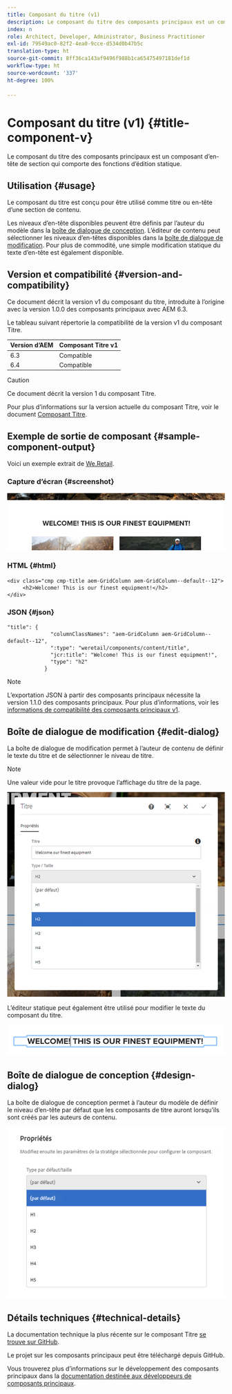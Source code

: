 ```yaml
---
title: Composant du titre (v1)
description: Le composant du titre des composants principaux est un composant d’en-tête de section qui comporte des fonctions d’édition statique.
index: n
role: Architect, Developer, Administrator, Business Practitioner
exl-id: 79549ac0-82f2-4ea0-9cce-d534d0b47b5c
translation-type: ht
source-git-commit: 8ff36ca143af9496f988b1ca65475497181def1d
workflow-type: ht
source-wordcount: '337'
ht-degree: 100%

---
```


# Composant du titre (v1) {#title-component-v}

Le composant du titre des composants principaux est un composant d’en-tête de section qui comporte des fonctions d’édition statique.

## Utilisation {#usage}

Le composant du titre est conçu pour être utilisé comme titre ou en-tête d’une section de contenu.

Les niveaux d’en-tête disponibles peuvent être définis par l’auteur du modèle dans la [boîte de dialogue de conception](#design-dialog). L’éditeur de contenu peut sélectionner les niveaux d’en-têtes disponibles dans la [boîte de dialogue de modification](#edit-dialog). Pour plus de commodité, une simple modification statique du texte d’en-tête est également disponible.

## Version et compatibilité {#version-and-compatibility}

Ce document décrit la version v1 du composant du titre, introduite à l’origine avec la version 1.0.0 des composants principaux avec AEM 6.3.

Le tableau suivant répertorie la compatibilité de la version v1 du composant Titre.

| Version d’AEM | Composant Titre v1 |
|--- |--- |
| 6.3 | Compatible |
| 6.4 | Compatible |

>[!CAUTION]
>
>Ce document décrit la version 1 du composant Titre.
>
>Pour plus d’informations sur la version actuelle du composant Titre, voir le document [Composant Titre](/help/components/title.md).

## Exemple de sortie de composant {#sample-component-output}

Voici un exemple extrait de [We.Retail](https://helpx.adobe.com/fr/experience-manager/6-4/sites/developing/using/we-retail.html).

### Capture d’écran {#screenshot}

![](/help/assets/chlimage_1-36.png)

### HTML {#html}

```
<div class="cmp cmp-title aem-GridColumn aem-GridColumn--default--12">
     <h2>Welcome! This is our finest equipment!</h2>
</div>
```

### JSON {#json}

```
"title": {
              "columnClassNames": "aem-GridColumn aem-GridColumn--default--12",
              ":type": "weretail/components/content/title",
              "jcr:title": "Welcome! This is our finest equipment!",
              "type": "h2"
            }
```

>[!NOTE]
>
>L’exportation JSON à partir des composants principaux nécessite la version 1.1.0 des composants principaux. Pour plus d’informations, voir les [informations de compatibilité des composants principaux v1](/help/versions.md).

## Boîte de dialogue de modification {#edit-dialog}

La boîte de dialogue de modification permet à l’auteur de contenu de définir le texte du titre et de sélectionner le niveau de titre.

>[!NOTE]
>
>Une valeur vide pour le titre provoque l’affichage du titre de la page.

![](/help/assets/chlimage_1-91.png)

L’éditeur statique peut également être utilisé pour modifier le texte du composant du titre.

![](/help/assets/chlimage_1-37.png)

## Boîte de dialogue de conception {#design-dialog}

La boîte de dialogue de conception permet à l’auteur du modèle de définir le niveau d’en-tête par défaut que les composants de titre auront lorsqu’ils sont créés par les auteurs de contenu.

![](/help/assets/chlimage_1-92.png)

## Détails techniques {#technical-details}

La documentation technique la plus récente sur le composant Titre [se trouve sur GitHub](https://github.com/adobe/aem-core-wcm-components/tree/master/content/src/content/jcr_root/apps/core/wcm/components/title/v1/title).

Le projet sur les composants principaux peut être téléchargé depuis GitHub.

Vous trouverez plus d’informations sur le développement des composants principaux dans la [documentation destinée aux développeurs de composants principaux](/help/developing/overview.md).
